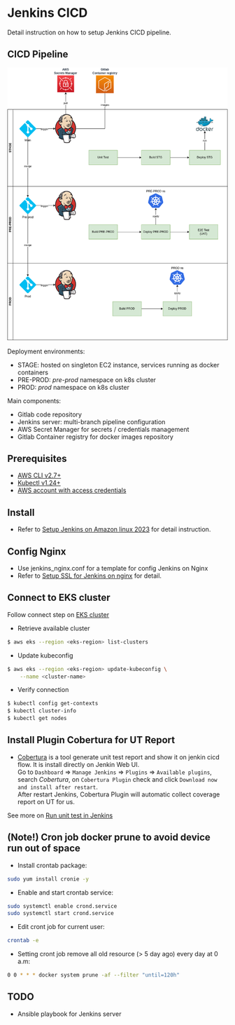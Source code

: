 # Jenkins CICD
Detail instruction on how to setup Jenkins CICD pipeline.

## CICD Pipeline
![Pipeline](../docs/cicd.png)

Deployment environments:
* STAGE: hosted on singleton EC2 instance, services running as docker containers
* PRE-PROD: *pre-prod* namespace on k8s cluster
* PROD: *prod* namespace on k8s cluster

Main components:
* Gitlab code repository
* Jenkins server: multi-branch pipeline configuration
* AWS Secret Manager for secrets / credentials management
* Gitlab Container registry for docker images repository

## Prerequisites
* [AWS CLI v2.7+](https://docs.aws.amazon.com/cli/latest/userguide/getting-started-install.html)
* [Kubectl v1.24+](https://kubernetes.io/docs/tasks/tools/install-kubectl-linux/)
* [AWS account with access credentials](https://console.aws.amazon.com)

## Install
* Refer to [Setup Jenkins on Amazon linux 2023](https://cloudkatha.com/how-to-install-jenkins-on-amazon-linux-2023-step-by-step/) for detail instruction.

## Config Nginx
* Use jenkins_nginx.conf for a template for config Jenkins on Nginx
* Refer to [Setup SSL for Jenkins on nginx](https://www.jenkins.io/doc/book/system-administration/reverse-proxy-configuration-with-jenkins/reverse-proxy-configuration-nginx/) for detail.

## Connect to EKS cluster

Follow connect step on [EKS cluster](../eks/README.md#connect-to-cluster)

* Retrieve available cluster

```sh
$ aws eks --region <eks-region> list-clusters
```

* Update kubeconfig

```sh
$ aws eks --region <eks-region> update-kubeconfig \
    --name <cluster-name>
```

* Verify connection

```sh
$ kubectl config get-contexts
$ kubectl cluster-info
$ kubectl get nodes
```

## Install Plugin Cobertura for UT Report
* [Cobertura](https://plugins.jenkins.io/cobertura/) is a tool generate unit test report and show it on jenkin cicd flow. It is install directly on Jenkin Web UI. <br>
Go to `Dashboard` => `Manage Jenkins` => `Plugins` => `Available plugins`, search _Cobertura_, on `Cobertura Plugin` check and click `Download now and install after restart`. <br>
After restart Jenkins, Cobertura Plugin will automatic collect coverage report on UT for us.

See more on [Run unit test in Jenkins](https://devdocs.darenft.com/docs/runbook/deployment-workload#43-run-unit-test-in-jenkins)

## (Note!) Cron job docker prune to avoid device run out of space
* Install crontab package:

```sh
sudo yum install cronie -y
```

* Enable and start crontab service:

```sh
sudo systemctl enable crond.service
sudo systemctl start crond.service
```

* Edit cront job for current user:
```sh
crontab -e
```

* Setting cront job remove all old resource (> 5 day ago) every day at 0 a.m:

```sh
0 0 * * * docker system prune -af --filter "until=120h"
```

## TODO
* Ansible playbook for Jenkins server